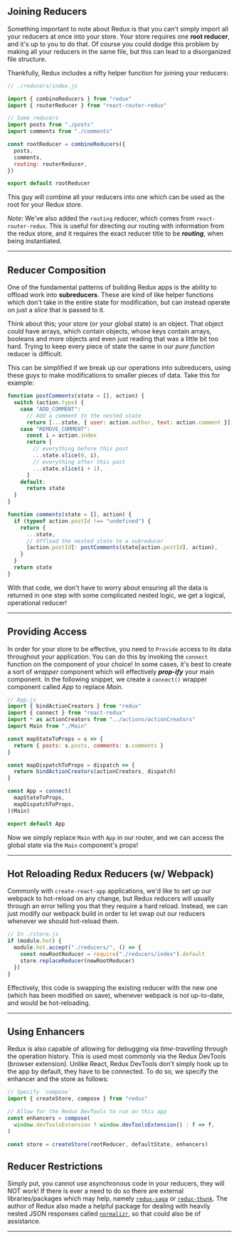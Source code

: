 ## Joining Reducers

Something important to note about Redux is that you can't simply import all your reducers at once into your store. Your store requires one **root reducer**, and it's up to you to do that. Of course you could dodge this problem by making all your reducers in the same file, but this can lead to a disorganized file structure.

Thankfully, Redux includes a nifty helper function for joining your reducers:

```js
// ./reducers/index.js

import { combineReducers } from "redux"
import { routerReducer } from "react-router-redux"

// Some reducers
import posts from "./posts"
import comments from "./comments"

const rootReducer = combineReducers({
  posts,
  comments,
  routing: routerReducer,
})

export default rootReducer
```

This guy will combine all your reducers into one which can be used as the root for your Redux store.

_Note:_ We've also added the `routing` reducer, which comes from `react-router-redux`. This is useful for directing our routing with information from the redux store, and it requires the exact reducer title to be **_routing_**, when being instantiated.

---

## Reducer Composition

One of the fundamental patterns of building Redux apps is the ability to offload work into **subreducers**. These are kind of like helper functions which don't take in the entire state for modification, but can instead operate on just a _slice_ that is passed to it.

Think about this; your store (or your global state) is an object. That object could have arrays, which contain objects, whose keys contain arrays, booleans and more objects and even just reading that was a little bit too hard. Trying to keep every piece of state the same in our _pure function_ reducer is difficult.

This can be simplified if we break up our operations into subreducers, using these guys to make modifications to smaller pieces of data. Take this for example:

```js
function postComments(state = [], action) {
  switch (action.type) {
    case "ADD_COMMENT":
      // Add a comment to the nested state
      return [...state, { user: action.author, text: action.comment }]
    case "REMOVE_COMMENT":
      const i = action.index
      return [
        // everything before this post
        ...state.slice(0, i),
        // everything after this post
        ...state.slice(i + 1),
      ]
    default:
      return state
  }
}

function comments(state = [], action) {
  if (typeof action.postId !== "undefined") {
    return {
      ...state,
      // Offload the nested state to a subreducer
      [action.postId]: postComments(state[action.postId], action),
    }
  }
  return state
}
```

With that code, we don't have to worry about ensuring all the data is returned in one step with some complicated nested logic, we get a logical, operational reducer!

---

## Providing Access

In order for your store to be effective, you need to `Provide` access to its data throughout your application. You can do this by invoking the `connect` function on the component of your choice! In some cases, it's best to create a sort of _wrapper_ component which will effectively _**prop-ify**_ your main component. In the following snippet, we create a `connect()` wrapper component called _App_ to replace _Main_.

```js
// App.js
import { bindActionCreators } from "redux"
import { connect } from "react-redux"
import * as actionCreators from "../actions/actionCreators"
import Main from "./Main"

const mapStateToProps = s => {
  return { posts: s.posts, comments: s.comments }
}

const mapDispatchToProps = dispatch => {
  return bindActionCreators(actionCreators, dispatch)
}

const App = connect(
  mapStateToProps,
  mapDispatchToProps,
)(Main)

export default App
```

Now we simply replace `Main` with `App` in our router, and we can access the global state via the `Main` component's props!

---

## Hot Reloading Redux Reducers (w/ Webpack)

Commonly with `create-react-app` applications, we'd like to set up our webpack to hot-reload on any change, but Redux reducers will usually through an error telling you that they require a hard reload. Instead, we can just modify our webpack build in order to let swap out our reducers whenever we should hot-reload them.

```js
// In ./store.js
if (module.hot) {
  module.hot.accept("./reducers/", () => {
    const newRootReducer = require("./reducers/index").default
    store.replaceReducer(newRootReducer)
  })
}
```

Effectively, this code is swapping the existing reducer with the new one (which has been modified on save), whenever webpack is not up-to-date, and would be hot-reloading.

---

## Using Enhancers

Redux is also capable of allowing for debugging via _time-travelling_ through the operation history. This is used most commonly via the Redux DevTools (browser extension). Unlike React, Redux DevTools don't simply hook up to the app by default, they have to be connected. To do so, we specify the enhancer and the store as follows:

```js
// Specify `compose`
import { createStore, compose } from "redux"

// Allow for the Redux DevTools to run on this app
const enhancers = compose(
  window.devToolsExtension ? window.devToolsExtension() : f => f,
)

const store = createStore(rootReducer, defaultState, enhancers)
```

## Reducer Restrictions

Simply put, you cannot use asynchronous code in your reducers, they will NOT work! If there is ever a need to do so there are external libraries/packages which may help, namely [`redux-saga`](https://github.com/redux-saga/redux-saga) or [`redux-thunk`](https://github.com/reduxjs/redux-thunk). The author of Redux also made a helpful package for dealing with heavily nested JSON responses called [`normalizr`](https://github.com/paularmstrong/normalizr), so that could also be of assistance.

---
